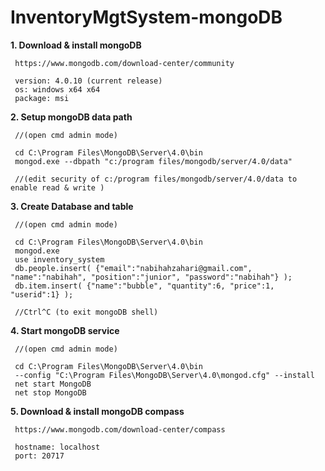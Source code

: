 # InventoryMgtSystem-mongoDB

<b>1. Download & install mongoDB</b>

     https://www.mongodb.com/download-center/community
     
     version: 4.0.10 (current release)
     os: windows x64 x64
     package: msi
    
<b>2. Setup mongoDB data path</b>
     
     //(open cmd admin mode)
     
     cd C:\Program Files\MongoDB\Server\4.0\bin     
     mongod.exe --dbpath "c:/program files/mongodb/server/4.0/data"
     
     //(edit security of c:/program files/mongodb/server/4.0/data to enable read & write )
     
<b>3. Create Database and table</b>

     //(open cmd admin mode)
     
     cd C:\Program Files\MongoDB\Server\4.0\bin
     mongod.exe 
     use inventory_system
     db.people.insert( {"email":"nabihahzahari@gmail.com", "name":"nabihah", "position":"junior", "password":"nabihah"} );
     db.item.insert( {"name":"bubble", "quantity":6, "price":1, "userid":1} );
     
     //Ctrl^C (to exit mongoDB shell)
     
<b>4. Start mongoDB service</b>

     //(open cmd admin mode)
     
     cd C:\Program Files\MongoDB\Server\4.0\bin
     --config "C:\Program Files\MongoDB\Server\4.0\mongod.cfg" --install
     net start MongoDB
     net stop MongoDB

<b>5. Download & install mongoDB compass</b>
     
     https://www.mongodb.com/download-center/compass
     
     hostname: localhost
     port: 20717
     
